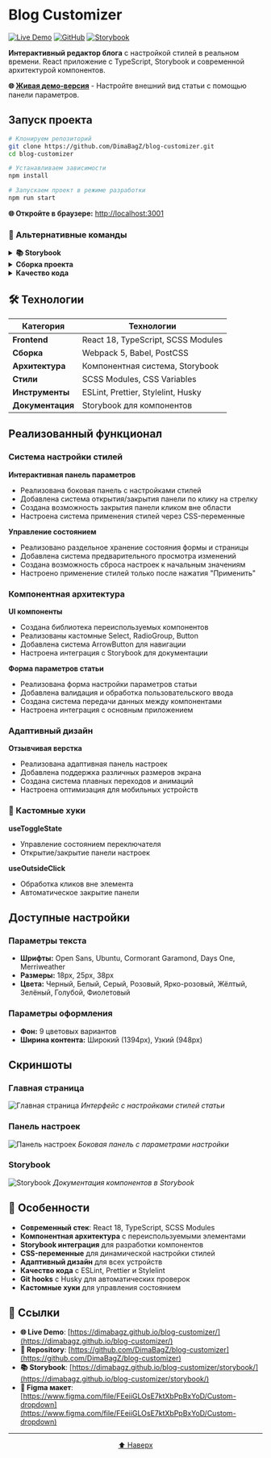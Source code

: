 # Blog Customizer

[![Live Demo](https://img.shields.io/badge/Live%20Demo-🌐%20Online-brightgreen)](https://dimabagz.github.io/blog-customizer/)
[![GitHub](https://img.shields.io/badge/GitHub-📁%20Repository-blue)](https://github.com/DimaBagZ/blog-customizer)
[![Storybook](https://cdn.jsdelivr.net/gh/storybookjs/brand@main/badge/badge-storybook.svg)](https://dimabagz.github.io/blog-customizer/storybook/)

**Интерактивный редактор блога** с настройкой стилей в реальном времени. React приложение с TypeScript, Storybook и современной архитектурой компонентов.

**🌐 [Живая демо-версия](https://dimabagz.github.io/blog-customizer/)** - Настройте внешний вид статьи с помощью панели параметров.

## Запуск проекта


```bash
# Клонируем репозиторий
git clone https://github.com/DimaBagZ/blog-customizer.git
cd blog-customizer

# Устанавливаем зависимости
npm install

# Запускаем проект в режиме разработки
npm run start
```

**🌐 Откройте в браузере:** [http://localhost:3001](http://localhost:3001)

### 🔧 Альтернативные команды

<details>
<summary><strong>📚 Storybook</strong></summary>

```bash
# Запуск Storybook для разработки компонентов
npm run storybook
```

**🌐 Storybook:** [http://localhost:6006](http://localhost:6006)

</details>

<details>
<summary><strong> Сборка проекта</strong></summary>

```bash
# Сборка для продакшена
npm run build
```

</details>

<details>
<summary><strong> Качество кода</strong></summary>

```bash
# Линтинг стилей
npm run stylelint

# Линтинг кода
npm run lint

# Форматирование кода
npm run format

# Все проверки сразу
npm run test
```

</details>

## 🛠 Технологии

| Категория        | Технологии                         |
| ---------------- | ---------------------------------- |
| **Frontend**     | React 18, TypeScript, SCSS Modules |
| **Сборка**       | Webpack 5, Babel, PostCSS          |
| **Архитектура**  | Компонентная система, Storybook    |
| **Стили**        | SCSS Modules, CSS Variables        |
| **Инструменты**  | ESLint, Prettier, Stylelint, Husky |
| **Документация** | Storybook для компонентов          |

##  Реализованный функционал

###  Система настройки стилей

**Интерактивная панель параметров**

- Реализована боковая панель с настройками стилей
- Добавлена система открытия/закрытия панели по клику на стрелку
- Создана возможность закрытия панели кликом вне области
- Настроена система применения стилей через CSS-переменные

**Управление состоянием**

- Реализовано раздельное хранение состояния формы и страницы
- Добавлена система предварительного просмотра изменений
- Создана возможность сброса настроек к начальным значениям
- Настроено применение стилей только после нажатия "Применить"

###  Компонентная архитектура

**UI компоненты**

- Создана библиотека переиспользуемых компонентов
- Реализованы кастомные Select, RadioGroup, Button
- Добавлена система ArrowButton для навигации
- Настроена интеграция с Storybook для документации

**Форма параметров статьи**

- Реализована форма настройки параметров статьи
- Добавлена валидация и обработка пользовательского ввода
- Создана система передачи данных между компонентами
- Настроена интеграция с основным приложением

###  Адаптивный дизайн

**Отзывчивая верстка**

- Реализована адаптивная панель настроек
- Добавлена поддержка различных размеров экрана
- Создана система плавных переходов и анимаций
- Настроена оптимизация для мобильных устройств

### 🔧 Кастомные хуки

**useToggleState**
- Управление состоянием переключателя
- Открытие/закрытие панели настроек

**useOutsideClick**
- Обработка кликов вне элемента
- Автоматическое закрытие панели

##  Доступные настройки

###  Параметры текста
- **Шрифты:** Open Sans, Ubuntu, Cormorant Garamond, Days One, Merriweather
- **Размеры:** 18px, 25px, 38px
- **Цвета:** Черный, Белый, Серый, Розовый, Ярко-розовый, Жёлтый, Зелёный, Голубой, Фиолетовый

###  Параметры оформления
- **Фон:** 9 цветовых вариантов
- **Ширина контента:** Широкий (1394px), Узкий (948px)

##  Скриншоты

### Главная страница

![Главная страница](screenshots/main-page.png)
_Интерфейс с настройками стилей статьи_

### Панель настроек

![Панель настроек](screenshots/settings-panel.png)
_Боковая панель с параметрами настройки_

### Storybook

![Storybook](screenshots/storybook.png)
_Документация компонентов в Storybook_

## 🎯 Особенности

- **Современный стек**: React 18, TypeScript, SCSS Modules
- **Компонентная архитектура** с переиспользуемыми элементами
- **Storybook интеграция** для разработки компонентов
- **CSS-переменные** для динамической настройки стилей
- **Адаптивный дизайн** для всех устройств
- **Качество кода** с ESLint, Prettier и Stylelint
- **Git hooks** с Husky для автоматических проверок
- **Кастомные хуки** для управления состоянием

## 🔗 Ссылки

- **🌐 Live Demo**: [https://dimabagz.github.io/blog-customizer/](https://dimabagz.github.io/blog-customizer/)
- **📁 Repository**: [https://github.com/DimaBagZ/blog-customizer](https://github.com/DimaBagZ/blog-customizer)
- **📚 Storybook**: [https://dimabagz.github.io/blog-customizer/storybook/](https://dimabagz.github.io/blog-customizer/storybook/)
- **🎨 Figma макет**: [https://www.figma.com/file/FEeiiGLOsE7ktXbPpBxYoD/Custom-dropdown](https://www.figma.com/file/FEeiiGLOsE7ktXbPpBxYoD/Custom-dropdown)

---

<div align="center">



[⬆️ Наверх](#-blog-customizer)

</div>